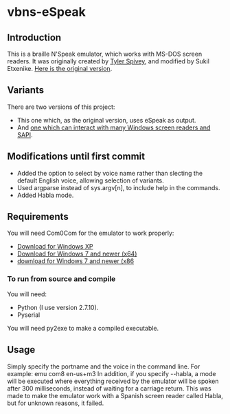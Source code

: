 # vbns-eSpeak

## Introduction
This is a braille N'Speak emulator, which works with MS-DOS screen readers. It was originally created by [Tyler Spivey](https://www.allinaccess.com), and modified by Sukil Etxenike. [Here is the original version](http://batsupport.com/unsupported/dosbox/vbns.zip).
## Variants
There are two versions of this project:
* This one which, as the original version, uses eSpeak as output.
* And [one which can interact with many Windows screen readers and SAPI](https://github.com/sukiletxe/vbns-ao2).

## Modifications until first commit
* Added the option to select by voice name rather than slecting the default English voice, allowing selection of variants.
* Used argparse instead of sys.argv[n], to include help in the commands.
* Added Habla mode.

## Requirements
You will need Com0Com for the emulator to work properly:
* [Download for Windows XP](http://sourceforge.net/projects/com0com/files/com0com/3.0.0.0/com0com-3.0.0.0-i386-and-x64-unsigned.zip/download)
* [Download for Windows 7 and newer (x64)](http://code.google.com/p/powersdr-iq/downloads/detail?name=setup_com0com_W7_x64_signed.exe&can=2&q=)
* [download for Windows 7 and newer (x86](http://code.google.com/p/powersdr-iq/downloads/detail?name=setup_com0com_W7_x86_signed.exe&can=2&q=)

### To run from source and compile
You will need:
* Python (I use version 2.7.10).
* Pyserial

You will need py2exe to make a compiled executable.

## Usage
Simply specify the portname and the voice in the command line. For example:
emu com8 en-us+m3
In addition, if you specify --habla, a mode will be executed where everything received by the emulator will be spoken after 300 milliseconds, instead of waiting for a carriage return. This was made to make the emulator work with a Spanish screen reader called Habla, but for unknown reasons, it failed.

